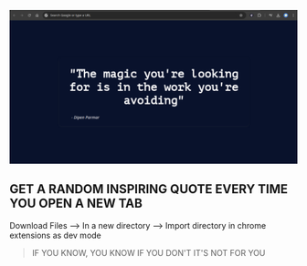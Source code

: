 <p align="center">
  <img src="./preview.png" alt="Preview">
</p>

## GET A RANDOM INSPIRING QUOTE EVERY TIME YOU OPEN A NEW TAB

Download Files --> In a new directory --> Import directory in chrome extensions as dev mode

> IF YOU KNOW, YOU KNOW
> IF YOU DON'T IT'S NOT FOR YOU
